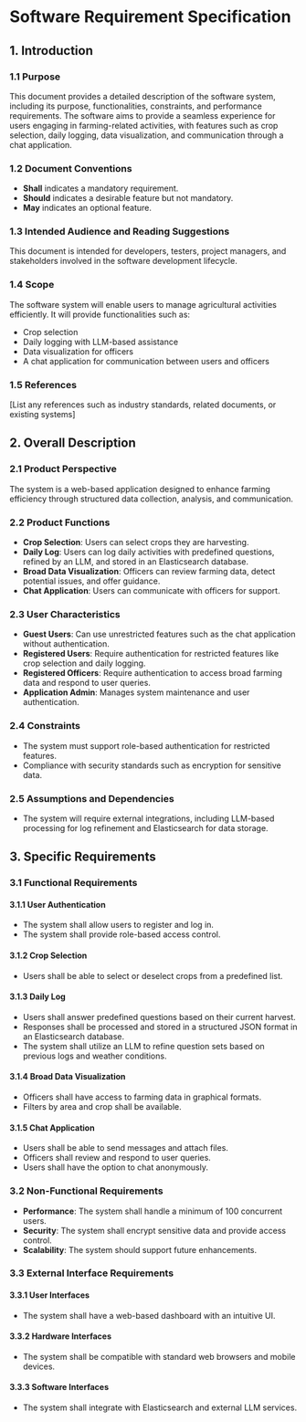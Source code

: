 # Software Requirement Specification

## 1. Introduction

### 1.1 Purpose
This document provides a detailed description of the software system, including its purpose, functionalities, constraints, and performance requirements. The software aims to provide a seamless experience for users engaging in farming-related activities, with features such as crop selection, daily logging, data visualization, and communication through a chat application.

### 1.2 Document Conventions
- **Shall** indicates a mandatory requirement.
- **Should** indicates a desirable feature but not mandatory.
- **May** indicates an optional feature.

### 1.3 Intended Audience and Reading Suggestions
This document is intended for developers, testers, project managers, and stakeholders involved in the software development lifecycle.

### 1.4 Scope
The software system will enable users to manage agricultural activities efficiently. It will provide functionalities such as:
- Crop selection
- Daily logging with LLM-based assistance
- Data visualization for officers
- A chat application for communication between users and officers

### 1.5 References
[List any references such as industry standards, related documents, or existing systems]

## 2. Overall Description

### 2.1 Product Perspective
The system is a web-based application designed to enhance farming efficiency through structured data collection, analysis, and communication.

### 2.2 Product Functions
- **Crop Selection**: Users can select crops they are harvesting.
- **Daily Log**: Users can log daily activities with predefined questions, refined by an LLM, and stored in an Elasticsearch database.
- **Broad Data Visualization**: Officers can review farming data, detect potential issues, and offer guidance.
- **Chat Application**: Users can communicate with officers for support.

### 2.3 User Characteristics
- **Guest Users**: Can use unrestricted features such as the chat application without authentication.
- **Registered Users**: Require authentication for restricted features like crop selection and daily logging.
- **Registered Officers**: Require authentication to access broad farming data and respond to user queries.
- **Application Admin**: Manages system maintenance and user authentication.

### 2.4 Constraints
- The system must support role-based authentication for restricted features.
- Compliance with security standards such as encryption for sensitive data.

### 2.5 Assumptions and Dependencies
- The system will require external integrations, including LLM-based processing for log refinement and Elasticsearch for data storage.

## 3. Specific Requirements

### 3.1 Functional Requirements
#### 3.1.1 User Authentication
- The system shall allow users to register and log in.
- The system shall provide role-based access control.

#### 3.1.2 Crop Selection
- Users shall be able to select or deselect crops from a predefined list.

#### 3.1.3 Daily Log
- Users shall answer predefined questions based on their current harvest.
- Responses shall be processed and stored in a structured JSON format in an Elasticsearch database.
- The system shall utilize an LLM to refine question sets based on previous logs and weather conditions.

#### 3.1.4 Broad Data Visualization
- Officers shall have access to farming data in graphical formats.
- Filters by area and crop shall be available.

#### 3.1.5 Chat Application
- Users shall be able to send messages and attach files.
- Officers shall review and respond to user queries.
- Users shall have the option to chat anonymously.

### 3.2 Non-Functional Requirements
- **Performance**: The system shall handle a minimum of 100 concurrent users.
- **Security**: The system shall encrypt sensitive data and provide access control.
- **Scalability**: The system should support future enhancements.

### 3.3 External Interface Requirements
#### 3.3.1 User Interfaces
- The system shall have a web-based dashboard with an intuitive UI.

#### 3.3.2 Hardware Interfaces
- The system shall be compatible with standard web browsers and mobile devices.

#### 3.3.3 Software Interfaces
- The system shall integrate with Elasticsearch and external LLM services.